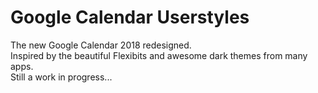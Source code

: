 # Google Calendar Userstyles

The new Google Calendar 2018 redesigned.  
Inspired by the beautiful Flexibits and awesome dark themes from many apps.  
Still a work in progress...
